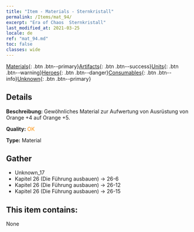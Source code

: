 ```yaml
---
title: "Item - Materials - Sternkristall"
permalink: /Items/mat_94/
excerpt: "Era of Chaos  Sternkristall"
last_modified_at: 2021-03-25
locale: de
ref: "mat_94.md"
toc: false
classes: wide
---
```

 [Materials](/de/Items/){: .btn .btn--primary}[Artifacts](/de/Items/Artifacts/){: .btn .btn--success}[Units](/de/Items/Units/){: .btn .btn--warning}[Heroes](/de/Items/Heroes/){: .btn .btn--danger}[Consumables](/de/Items/Consumables/){: .btn .btn--info}[Unknown](/de/Items/Unknown/){: .btn .btn--primary}

## Details
 **Beschreibung:** Gewöhnliches Material zur Aufwertung von Ausrüstung von Orange +4 auf Orange +5.

 **Quality:** <span style="color: #FF8C00">OK</span>

 **Type:** Material

## Gather

*    Unknown_17 
*    Kapitel 26 (Die Führung ausbauen) -> 26-6 
*    Kapitel 26 (Die Führung ausbauen) -> 26-12 
*    Kapitel 26 (Die Führung ausbauen) -> 26-15 

## This item contains:

  None

